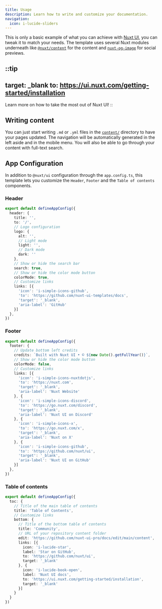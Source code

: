 ```yaml
---
title: Usage
description: Learn how to write and customize your documentation.
navigation:
  icon: i-lucide-sliders
---
```


This is only a basic example of what you can achieve with [Nuxt UI](https://ui.nuxt.com), you can tweak it to match your needs. The template uses several Nuxt modules underneath like [`@nuxt/content`](https://content.nuxt.com) for the content and [`nuxt-og-image`](https://nuxtseo.com/og-image/getting-started/installation) for social previews.

::tip
---
target: _blank
to: https://ui.nuxt.com/getting-started/installation
---
Learn more on how to take the most out of Nuxt UI!
::

## Writing content

You can just start writing `.md` or `.yml` files in the [`content/`](https://content.nuxt.com/usage/content-directory) directory to have your pages updated. The navigation will be automatically generated in the left aside and in the mobile menu. You will also be able to go through your content with full-text search.

## App Configuration

In addition to `@nuxt/ui` configuration through the `app.config.ts`, this template lets you customize the `Header`, `Footer` and the `Table of contents` components.

### Header

```ts [app.config.ts]
export default defineAppConfig({
  header: {
    title: '',
    to: '/',
    // Logo configuration
    logo: {
      alt: '',
      // Light mode
      light: '',
      // Dark mode
      dark: ''
    },
    // Show or hide the search bar
    search: true,
    // Show or hide the color mode button
    colorMode: true,
    // Customize links
    links: [{
      'icon': 'i-simple-icons-github',
      'to': 'https://github.com/nuxt-ui-templates/docs',
      'target': '_blank',
      'aria-label': 'GitHub'
    }]
  },
})
```

### Footer

```ts [app.config.ts]
export default defineAppConfig({
  footer: {
    // Update bottom left credits
    credits: `Built with Nuxt UI • © ${new Date().getFullYear()}`,
    // Show or hide the color mode button
    colorMode: false,
    // Customize links
    links: [{
      'icon': 'i-simple-icons-nuxtdotjs',
      'to': 'https://nuxt.com',
      'target': '_blank',
      'aria-label': 'Nuxt Website'
    }, {
      'icon': 'i-simple-icons-discord',
      'to': 'https://go.nuxt.com/discord',
      'target': '_blank',
      'aria-label': 'Nuxt UI on Discord'
    }, {
      'icon': 'i-simple-icons-x',
      'to': 'https://go.nuxt.com/x',
      'target': '_blank',
      'aria-label': 'Nuxt on X'
    }, {
      'icon': 'i-simple-icons-github',
      'to': 'https://github.com/nuxt/ui',
      'target': '_blank',
      'aria-label': 'Nuxt UI on GitHub'
    }]
  },
})
```

### Table of contents

```ts [app.config.ts]
export default defineAppConfig({
  toc: {
    // Title of the main table of contents
    title: 'Table of Contents',
    // Customize links
    bottom: {
      // Title of the bottom table of contents
      title: 'Community',
      // URL of your repository content folder
      edit: 'https://github.com/nuxt-ui-pro/docs/edit/main/content',
      links: [{
        icon: 'i-lucide-star',
        label: 'Star on GitHub',
        to: 'https://github.com/nuxt/ui',
        target: '_blank'
      }, {
        icon: 'i-lucide-book-open',
        label: 'Nuxt UI docs',
        to: 'https://ui.nuxt.com/getting-started/installation',
        target: '_blank'
      }]
    }
  }
})
```
